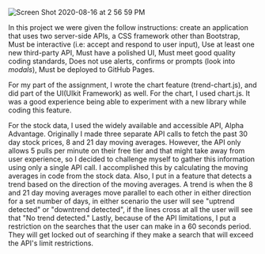 ![Screen Shot 2020-08-16 at 2 56 59 PM](https://user-images.githubusercontent.com/67135603/90455520-1e43a300-e0ab-11ea-82cd-3c45bf03bf22.png)

In this project we were given the follow instructions: create an application that uses two server-side APIs, a CSS framework other than Bootstrap, Must be interactive (i.e: accept and respond to user input), Use at least one new third-party API, Must have a polished UI, Must meet good quality coding standards, Does not use alerts, confirms or prompts (look into _modals_), Must be deployed to GitHub Pages.

For my part of the assignment, I wrote the chart feature (trend-chart.js), and did part of the UI(UIkit Framework) as well. For the chart, I used chart.js. It was a good experience being able to experiment with a new library while coding this feature. 

For the stock data, I used the widely available and accessible API, Alpha Advantage. Originally I made three separate API calls to fetch the past 30 day stock prices, 8 and 21 day moving averages. However, the API only allows 5 pulls per minute on their free tier and that might take away from user experience, so I decided to challenge myself to gather this information using only a single API call. I accomplished this by calculating the moving averages in code from the stock data. Also, I put in a feature that detects a trend based on the direction of the moving averages. A trend is when the 8 and 21 day moving averages move parallel to each other in either direction for a set number of days, in either scenario the user will see "uptrend detected" or "downtrend detected", if the lines cross at all the user will see that "No trend detected." Lastly, because of the API limitations, I put a restriction on the searches that the user can make in a 60 seconds period. They will get locked out of searching if they make a search that will exceed the API's limit restrictions. 


